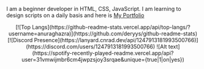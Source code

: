 I am a beginner developer in HTML, CSS, JavaScript. I am learning to design scripts on a daily basis and here is [My Portfolio](https://behance.net/victoriavika)


<div align="center">
[![Top Langs](https://github-readme-stats.vercel.app/api/top-langs/?username=anuraghazra)](https://github.com/deryys/github-readme-stats)
[![Discord Presence](https://lanyard.cnrad.dev/api/1247913181993500766)](https://discord.com/users/1247913181993500766)
![Alt text](https://spotify-recently-played-readme.vercel.app/api?user=31vmwijmbr6cm4jwpzsjoy3srqae&unique={true|1|on|yes})

</div>
